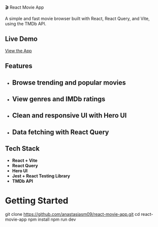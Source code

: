 🎬 React Movie App

A simple and fast movie browser built with React, React Query, and Vite, using the TMDb API.

## Live Demo
[View the App](https://react-movie-app-p9f1.onrender.com)

## Features

* ## Browse trending and popular movies
* ## View genres and IMDb ratings
* ## Clean and responsive UI with Hero UI
* ## Data fetching with React Query

## Tech Stack

* **React + Vite**
* **React Query**
* **Hero UI**
* **Jest + React Testing Library**
* **TMDb API**

# Getting Started

git clone https://github.com/anastasiasm09/react-movie-app.git
cd react-movie-app
npm install
npm run dev